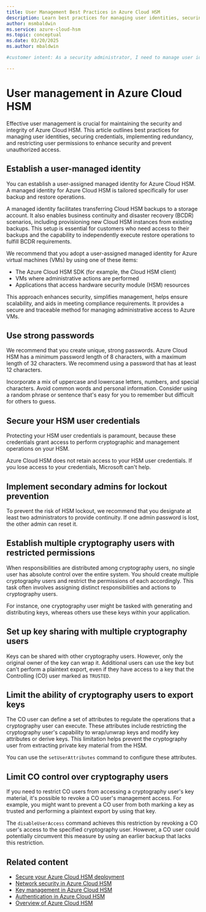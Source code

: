 ```yaml
---
title: User Management Best Practices in Azure Cloud HSM
description: Learn best practices for managing user identities, securing credentials, implementing redundancy, and restricting user permissions in Azure Cloud HSM.
author: msmbaldwin
ms.service: azure-cloud-hsm
ms.topic: conceptual
ms.date: 03/20/2025
ms.author: mbaldwin

#customer intent: As a security administrator, I need to manage user identities and permissions in Azure Cloud HSM so that I can ensure security and compliance.

---
```


# User management in Azure Cloud HSM

Effective user management is crucial for maintaining the security and integrity of Azure Cloud HSM. This article outlines best practices for managing user identities, securing credentials, implementing redundancy, and restricting user permissions to enhance security and prevent unauthorized access.

## Establish a user-managed identity

You can establish a user-assigned managed identity for Azure Cloud HSM. A managed identity for Azure Cloud HSM is tailored specifically for user backup and restore operations.

A managed identity facilitates transferring Cloud HSM backups to a storage account. It also enables business continuity and disaster recovery (BCDR) scenarios, including provisioning new Cloud HSM instances from existing backups. This setup is essential for customers who need access to their backups and the capability to independently execute restore operations to fulfill BCDR requirements.

We recommend that you adopt a user-assigned managed identity for Azure virtual machines (VMs) by using one of these items:

- The Azure Cloud HSM SDK (for example, the Cloud HSM client)
- VMs where administrative actions are performed
- Applications that access hardware security module (HSM) resources

This approach enhances security, simplifies management, helps ensure scalability, and aids in meeting compliance requirements. It provides a secure and traceable method for managing administrative access to Azure VMs.

## Use strong passwords

We recommend that you create unique, strong passwords. Azure Cloud HSM has a minimum password length of 8 characters, with a maximum length of 32 characters. We recommend using a password that has at least 12 characters.  

Incorporate a mix of uppercase and lowercase letters, numbers, and special characters. Avoid common words and personal information. Consider using a random phrase or sentence that's easy for you to remember but difficult for others to guess.

## Secure your HSM user credentials

Protecting your HSM user credentials is paramount, because these credentials grant access to perform cryptographic and management operations on your HSM.

Azure Cloud HSM does not retain access to your HSM user credentials. If you lose access to your credentials, Microsoft can't help.

## Implement secondary admins for lockout prevention

To prevent the risk of HSM lockout, we recommend that you designate at least two administrators to provide continuity. If one admin password is lost, the other admin can reset it.

## Establish multiple cryptography users with restricted permissions

When responsibilities are distributed among cryptography users, no single user has absolute control over the entire system. You should create multiple cryptography users and restrict the permissions of each accordingly. This task often involves assigning distinct responsibilities and actions to cryptography users.

For instance, one cryptography user might be tasked with generating and distributing keys, whereas others use these keys within your application.

## Set up key sharing with multiple cryptography users

Keys can be shared with other cryptography users. However, only the original owner of the key can wrap it. Additional users can use the key but can't perform a plaintext export, even if they have access to a key that the Controlling (CO) user marked as `TRUSTED`.

## Limit the ability of cryptography users to export keys

The CO user can define a set of attributes to regulate the operations that a cryptography user can execute. These attributes include restricting the cryptography user's capability to wrap/unwrap keys and modify key attributes or derive keys. This limitation helps prevent the cryptography user from extracting private key material from the HSM.

You can use the `setUserAttributes` command to configure these attributes.

## Limit CO control over cryptography users

If you need to restrict CO users from accessing a cryptography user's key material, it's possible to revoke a CO user's management access. For example, you might want to prevent a CO user from both marking a key as trusted and performing a plaintext export by using that key.

The `disableUserAccess` command achieves this restriction by revoking a CO user's access to the specified cryptography user. However, a CO user could potentially circumvent this measure by using an earlier backup that lacks this restriction.

## Related content

- [Secure your Azure Cloud HSM deployment](secure-cloud-hsm.md)
- [Network security in Azure Cloud HSM](network-security.md)
- [Key management in Azure Cloud HSM](key-management.md)
- [Authentication in Azure Cloud HSM](authentication.md)
- [Overview of Azure Cloud HSM](overview.md)
